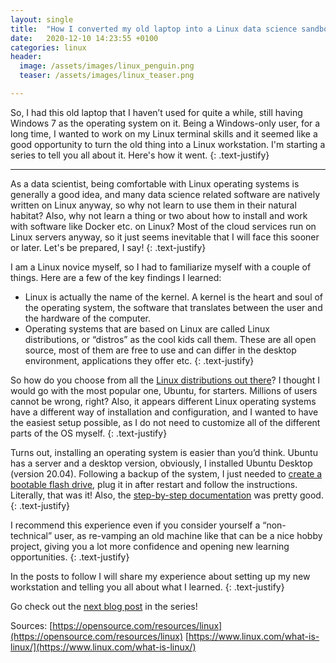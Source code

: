 ```yaml
---
layout: single
title:  "How I converted my old laptop into a Linux data science sandbox"
date:   2020-12-10 14:23:55 +0100
categories: linux
header:
  image: /assets/images/linux_penguin.png
  teaser: /assets/images/linux_teaser.png

---
```


So, I had this old laptop that I haven’t used for quite a while, still having Windows 7 as the operating system on it. Being a Windows-only user, for a long time, I wanted to work on my Linux terminal skills and it seemed like a good opportunity to turn the old thing into a Linux workstation. I'm starting a series to tell you all about it. Here's how it went.
{: .text-justify}

---

As a data scientist, being comfortable with Linux operating systems is generally a good idea, and many data science related software are natively written on Linux anyway, so why not learn to use them in their natural habitat? Also, why not learn a thing or two about how to install and work with software like Docker etc. on Linux? Most of the cloud services run on Linux servers anyway, so it just seems inevitable that I will face this sooner or later. Let's be prepared, I say!
{: .text-justify}

I am a Linux novice myself, so I had to familiarize myself with a couple of things. Here are a few of the key findings I learned:
* Linux is actually the name of the kernel. A kernel is the heart and soul of the operating system, the software that translates between the user and the hardware of the computer.
* Operating systems that are based on Linux are called Linux distributions, or “distros” as the cool kids call them. These are all open source, most of them are free to use and can differ in the desktop environment, applications they offer etc.
{: .text-justify}

So how do you choose from all the [Linux distributions out there](https://distrowatch.com/)? I thought I would go with the most popular one, Ubuntu, for starters. Millions of users cannot be wrong, right? Also, it appears different Linux operating systems have a different way of installation and configuration, and I wanted to have the easiest setup possible, as I do not need to customize all of the different parts of the OS myself. 
{: .text-justify}

Turns out, installing an operating system is easier than you’d think. Ubuntu has a server and a desktop version, obviously, I installed Ubuntu Desktop (version 20.04). Following a backup of the system, I just needed to [create a bootable flash drive](https://ubuntu.com/tutorials/create-a-usb-stick-on-windows#1-overview), plug it in after restart and follow the instructions. Literally, that was it! Also, the [step-by-step documentation](https://ubuntu.com/tutorials/install-ubuntu-desktop) was pretty good.
{: .text-justify}

I recommend this experience even if you consider yourself a “non-technical” user, as re-vamping an old machine like that can be a nice hobby project, giving you a lot more confidence and opening new learning opportunities. 
{: .text-justify}

In the posts to follow I will share my experience about setting up my new workstation and telling you all about what I learned.
{: .text-justify}

Go check out the [next blog post](/linux/2020/12/20/first-steps-linux.html) in the series!

Sources:
[https://opensource.com/resources/linux](https://opensource.com/resources/linux)
[https://www.linux.com/what-is-linux/](https://www.linux.com/what-is-linux/)


